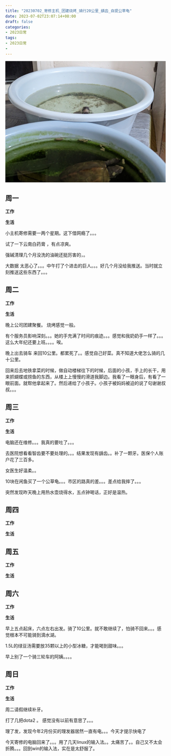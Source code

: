 ```yaml
---
title: "20230702_寄修主机_团建烧烤_骑行20公里_龋齿_自提公草龟"
date: 2023-07-02T23:07:14+08:00
draft: false
categories:
- 2023日常
tags:
- 2023日常
- 
---
```


![探头](https://raw.githubusercontent.com/nianyisi/20220717/main/2023/06/PXL_20230628_163906868.jpg)

## 周一

**工作**



**生活**

小主机寄修需要一两个星期。这下借网瘾了。。。  
  
试了一下云南白药膏 ，有点凉爽。  
  
强碱清理几个月没洗的油碗还挺厉害的，。  
  
大数据 太恶心了。。。中午打了个进击的巨人。。。好几个月没给我推送。当时就立刻推送这些东西了。。。


## 周二

**工作**



**生活**

晚上公司团建聚餐。 烧烤感觉一般。  
  
有个服务员影响深刻。。。她的手充满了时间的痕迹。。。感觉和我奶奶手一样了。。。这么大年纪还要上班。。。。唉。  
  
晚上出去骑车 来回10公里。都累死了。。感觉自己好菜。真不知道大佬怎么骑的几十公里。  
  
回来后去地铁拿菜的时候，做自动楼梯往下的时候，后面的小孩，手上的长干，用来抓蝴蝶或捞鱼的东西，从楼上上慢慢的滑道我脚边。我看了一眼身后，有看了一眼前面。就帮他拿起来了。然后递给了小孩子。小孩子被妈妈被迫的说了句谢谢叔叔。。。


## 周三


**工作**



**生活**

电脑还在维修。。。我真的要吐了。。。  
  
去医院想看看智齿要不要处理的。。。结果发现有龋齿。。补了一颗牙。医保个人账户花了三百多。  
  
女医生好温柔。。  
  
10块在闲鱼买了一个公草龟。。。市区的路真的差。。。差点给我摔了。。。  
  
突然发现昨天晚上用热水壶烧得水，五点钟喝话，正好是温热。



## 周四


**工作**



**生活**


## 周五


**工作**



**生活**


## 周六


**工作**



**生活**


  
早上五点起床，六点左右出发。骑了10公里。就不敢继续了，怕骑不回来。。。感觉根本不可能骑到滴水湖。  
  
1.5L的绿豆汤需要放35颗以上的小型冰糖，才能喝到甜味。。。  
  
早上别了一个骑三轮车的阿姨。。。。

## 周日


**工作**



**生活**

周二请假继续补牙。

打了几把dota2 。 感觉没有以前有意思了。。。

理了发，发现今年2月份买的理发器居然一直有电。。。今天才提示快电了

今天寄修的电脑回来了。。。用了几天linux的输入法。。太痛苦了。。自己又不太会折腾。。。回到win的输入法，实在是太舒服了。

